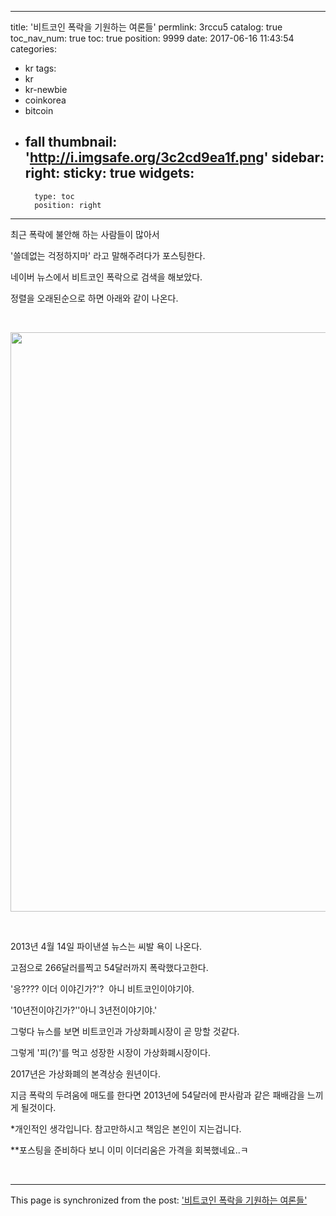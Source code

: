 
---
title: '비트코인 폭락을 기원하는 여론들'
permlink: 3rccu5
catalog: true
toc_nav_num: true
toc: true
position: 9999
date: 2017-06-16 11:43:54
categories:
- kr
tags:
- kr
- kr-newbie
- coinkorea
- bitcoin
- fall
thumbnail: 'http://i.imgsafe.org/3c2cd9ea1f.png'
sidebar:
    right:
        sticky: true
widgets:
    -
        type: toc
        position: right
---


<html>
<p>최근 폭락에 불안해 하는 사람들이 많아서</p>
<p>'쓸데없는 걱정하지마' 라고 말해주려다가 포스팅한다.</p>
<p>네이버 뉴스에서 비트코인 폭락으로 검색을 해보았다.</p>
<p>정렬을 오래된순으로 하면 아래와 같이 나온다.</p>
<p><br></p>
<p><img src="http://i.imgsafe.org/3c2cd9ea1f.png" width="1639" height="927"/></p>
<p><br></p>
<p>2013년 4월 14일 파이낸셜 뉴스는 씨발 욕이 나온다.</p>
<p>고점으로 266달러를찍고 54달러까지 폭락했다고한다.&nbsp;</p>
<p>'응???? 이더 이야긴가?'? &nbsp;아니 비트코인이야기야.&nbsp;</p>
<p>'10년전이야긴가?''아니 3년전이야기야.'</p>
<p>그렇다 뉴스를 보면 비트코인과 가상화폐시장이 곧 망할 것같다.&nbsp;</p>
<p>그렇게 '피(?)'를 먹고 성장한 시장이 가상화폐시장이다.&nbsp;</p>
<p>2017년은 가상화폐의 본격상승 원년이다.</p>
<p>지금 폭락의 두려움에 매도를 한다면 2013년에 54달러에 판사람과 같은 패배감을 느끼게 될것이다.</p>
<p>*개인적인 생각입니다. 참고만하시고 책임은 본인이 지는겁니다.</p>
<p>**포스팅을 준비하다 보니 이미 이더리움은 가격을 회복했네요..ㅋ</p>
<p><br></p>
</html>

- - -

This page is synchronized from the post: ['비트코인 폭락을 기원하는 여론들'](https://steemit.com/@virus707/3rccu5)
